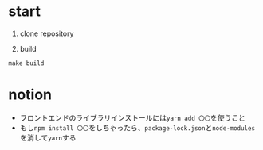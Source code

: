 # start
1. clone repository

2. build

`make build`

# notion

- フロントエンドのライブラリインストールには`yarn add 〇〇`を使うこと
- もし`npm install 〇〇`をしちゃったら、`package-lock.json`と`node-modules`を消して`yarn`する
